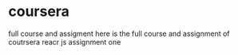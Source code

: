 # coursera
full course and assigment
here is the full course and assignment of coutrsera reacr js assignment one
